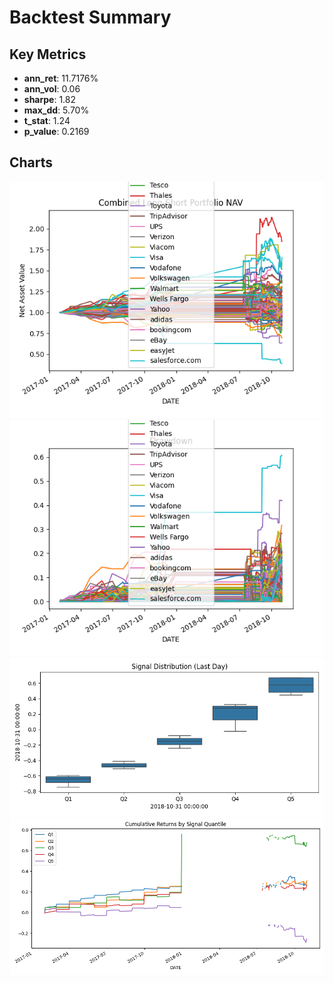 # Backtest Summary

## Key Metrics
- **ann_ret**: 11.7176%
- **ann_vol**: 0.06
- **sharpe**: 1.82
- **max_dd**: 5.70%
- **t_stat**: 1.24
- **p_value**: 0.2169

## Charts
![01_net_value](./01_net_value.png)
![02_drawdown](./02_drawdown.png)
![03_signal_distribution](./03_signal_distribution.png)
![04_quantile_returns](./04_quantile_returns.png)
